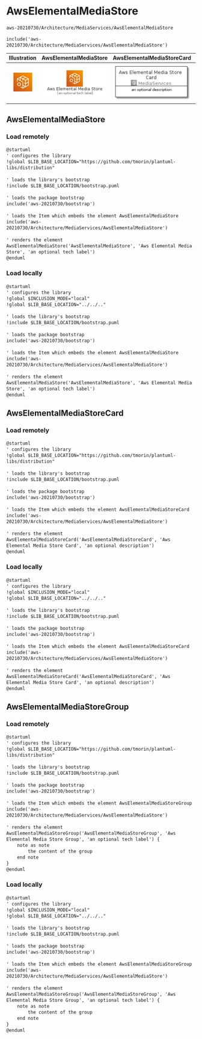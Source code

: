 # AwsElementalMediaStore


```text
aws-20210730/Architecture/MediaServices/AwsElementalMediaStore
```

```text
include('aws-20210730/Architecture/MediaServices/AwsElementalMediaStore')
```



| Illustration | AwsElementalMediaStore | AwsElementalMediaStoreCard | AwsElementalMediaStoreGroup |
| :---: | :---: | :---: | :---: |
| ![illustration for Illustration](../../../aws-20210730/Architecture/MediaServices/AwsElementalMediaStore.png) | ![illustration for AwsElementalMediaStore](../../../aws-20210730/Architecture/MediaServices/AwsElementalMediaStore.Local.png) | ![illustration for AwsElementalMediaStoreCard](../../../aws-20210730/Architecture/MediaServices/AwsElementalMediaStoreCard.Local.png) | ![illustration for AwsElementalMediaStoreGroup](../../../aws-20210730/Architecture/MediaServices/AwsElementalMediaStoreGroup.Local.png) |




## AwsElementalMediaStore

### Load remotely
```plantuml
@startuml
' configures the library
!global $LIB_BASE_LOCATION="https://github.com/tmorin/plantuml-libs/distribution"

' loads the library's bootstrap
!include $LIB_BASE_LOCATION/bootstrap.puml

' loads the package bootstrap
include('aws-20210730/bootstrap')

' loads the Item which embeds the element AwsElementalMediaStore
include('aws-20210730/Architecture/MediaServices/AwsElementalMediaStore')

' renders the element
AwsElementalMediaStore('AwsElementalMediaStore', 'Aws Elemental Media Store', 'an optional tech label')
@enduml
```

### Load locally
```plantuml
@startuml
' configures the library
!global $INCLUSION_MODE="local"
!global $LIB_BASE_LOCATION="../../.."

' loads the library's bootstrap
!include $LIB_BASE_LOCATION/bootstrap.puml

' loads the package bootstrap
include('aws-20210730/bootstrap')

' loads the Item which embeds the element AwsElementalMediaStore
include('aws-20210730/Architecture/MediaServices/AwsElementalMediaStore')

' renders the element
AwsElementalMediaStore('AwsElementalMediaStore', 'Aws Elemental Media Store', 'an optional tech label')
@enduml
```

## AwsElementalMediaStoreCard

### Load remotely
```plantuml
@startuml
' configures the library
!global $LIB_BASE_LOCATION="https://github.com/tmorin/plantuml-libs/distribution"

' loads the library's bootstrap
!include $LIB_BASE_LOCATION/bootstrap.puml

' loads the package bootstrap
include('aws-20210730/bootstrap')

' loads the Item which embeds the element AwsElementalMediaStoreCard
include('aws-20210730/Architecture/MediaServices/AwsElementalMediaStore')

' renders the element
AwsElementalMediaStoreCard('AwsElementalMediaStoreCard', 'Aws Elemental Media Store Card', 'an optional description')
@enduml
```

### Load locally
```plantuml
@startuml
' configures the library
!global $INCLUSION_MODE="local"
!global $LIB_BASE_LOCATION="../../.."

' loads the library's bootstrap
!include $LIB_BASE_LOCATION/bootstrap.puml

' loads the package bootstrap
include('aws-20210730/bootstrap')

' loads the Item which embeds the element AwsElementalMediaStoreCard
include('aws-20210730/Architecture/MediaServices/AwsElementalMediaStore')

' renders the element
AwsElementalMediaStoreCard('AwsElementalMediaStoreCard', 'Aws Elemental Media Store Card', 'an optional description')
@enduml
```

## AwsElementalMediaStoreGroup

### Load remotely
```plantuml
@startuml
' configures the library
!global $LIB_BASE_LOCATION="https://github.com/tmorin/plantuml-libs/distribution"

' loads the library's bootstrap
!include $LIB_BASE_LOCATION/bootstrap.puml

' loads the package bootstrap
include('aws-20210730/bootstrap')

' loads the Item which embeds the element AwsElementalMediaStoreGroup
include('aws-20210730/Architecture/MediaServices/AwsElementalMediaStore')

' renders the element
AwsElementalMediaStoreGroup('AwsElementalMediaStoreGroup', 'Aws Elemental Media Store Group', 'an optional tech label') {
    note as note
        the content of the group
    end note
}
@enduml
```

### Load locally
```plantuml
@startuml
' configures the library
!global $INCLUSION_MODE="local"
!global $LIB_BASE_LOCATION="../../.."

' loads the library's bootstrap
!include $LIB_BASE_LOCATION/bootstrap.puml

' loads the package bootstrap
include('aws-20210730/bootstrap')

' loads the Item which embeds the element AwsElementalMediaStoreGroup
include('aws-20210730/Architecture/MediaServices/AwsElementalMediaStore')

' renders the element
AwsElementalMediaStoreGroup('AwsElementalMediaStoreGroup', 'Aws Elemental Media Store Group', 'an optional tech label') {
    note as note
        the content of the group
    end note
}
@enduml
```

